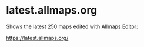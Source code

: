 # latest.allmaps.org

Shows the latest 250 maps edited with <a href="https://editor.allmaps.org">Allmaps Editor</a>:

https://latest.allmaps.org/
